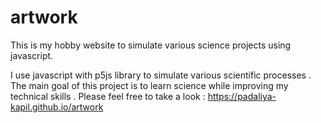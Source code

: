 # artwork
This is my hobby website to simulate various science projects using javascript.

I use javascript with p5js library to simulate various scientific processes . <br>
The main goal of this project is to learn science while improving my technical skills .
Please feel free to take a look  : https://padaliya-kapil.github.io/artwork
